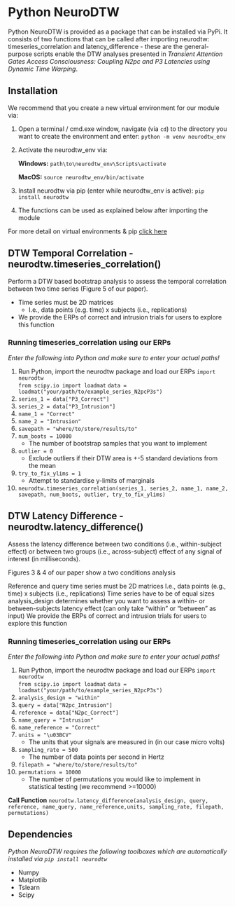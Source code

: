 # Python NeuroDTW

Python NeuroDTW is provided as a package that can be installed via PyPi. It consists of two functions that can be called after importing neurodtw: timeseries_correlation and latency_difference -  these are the general-purpose scripts enable the DTW analyses presented in *Transient Attention Gates Access Consciousness: Coupling N2pc and P3 Latencies using Dynamic Time Warping*.

## Installation

We recommend that you create a new virtual environment for our module via:
1. Open a terminal / cmd.exe window, navigate (via `cd`) to the directory you want to create the environment and enter:
`python -m venv neurodtw_env`
2. Activate the neurodtw_env via:

	**Windows:** `path\to\neurodtw_env\Scripts\activate`

	**MacOS:** `source neurodtw_env/bin/activate`

3. Install neurodtw via pip (enter while neurodtw_env is active):
`pip install neurodtw`
4. The functions can be used as explained below after importing the module

For more detail on virtual environments & pip [click here](https://packaging.python.org/en/latest/guides/installing-using-pip-and-virtual-environments/)


## DTW Temporal Correlation - neurodtw.timeseries_correlation()
Perform a DTW based bootstrap analysis to assess the temporal correlation between two time series (Figure 5 of our paper).
- Time series must be 2D matrices
	- I.e., data points (e.g. time) x subjects (i.e., replications)
- We provide the ERPs of correct and intrusion trials for users to explore this function

### Running timeseries_correlation using our ERPs
*Enter the following into Python and make sure to enter your actual paths!*
1. Run Python, import the neurodtw package and load our ERPs
	`import neurodtw`	
	`from scipy.io import loadmat`
	`data = loadmat("your/path/to/example_series_N2pcP3s")`
2. `series_1 = data["P3_Correct"]`
3. `series_2 = data["P3_Intrusion"]`
4. `name_1 = "Correct"`
5. `name_2 = "Intrusion"`
6. `savepath = "where/to/store/results/to"`
7. `num_boots = 10000`
	- The number of bootstrap samples that you want to implement
8. `outlier = 0`
	- Exclude outliers if their DTW area is +-5 standard deviations from the mean
9. `try_to_fix_ylims = 1`
	- Attempt to standardise y-limits of marginals
10. `neurodtw.timeseries_correlation(series_1, series_2, name_1, name_2, savepath, num_boots, outlier, try_to_fix_ylims)`

## DTW Latency Difference - neurodtw.latency_difference()
Assess the latency difference between two conditions (i.e., within-subject effect) or between two groups (i.e., across-subject) effect of any signal of interest (in milliseconds).

Figures 3 & 4 of our paper show a two conditions analysis

Reference and query time series must be 2D matrices
I.e., data points (e.g., time) x subjects (i.e., replications)
Time series have to be of equal sizes
analysis_design determines whether you want to assess a within- or between-subjects latency effect (can only take “within” or “between” as input)
We provide the ERPs of correct and intrusion trials for users to explore this function


### Running timeseries_correlation using our ERPs
*Enter the following into Python and make sure to enter your actual paths!*
1. Run Python, import the neurodtw package and load our ERPs
`import neurodtw`	
`from scipy.io import loadmat`
`data = loadmat("your/path/to/example_series_N2pcP3s")`
2. `analysis_design = "within"`
3. `query = data["N2pc_Intrusion"]`
4. `reference = data["N2pc_Correct"]`
5. `name_query = "Intrusion"`
6. `name_reference = "Correct"`
7. `units = "\u03BCV"`
	- The units that your signals are measured in (in our case micro volts)
8. `sampling_rate = 500`
	- The number of data points per second in Hertz
9. `filepath = "where/to/store/results/to"`
10. `permutations = 10000`
	- The number of permutations you would like to implement in statistical testing (we recommend >=10000)

**Call Function**
`neurodtw.latency_difference(analysis_design, query, reference, name_query, name_reference,units, sampling_rate, filepath, permutations)`

## Dependencies
*Python NeuroDTW requires the following toolboxes which are automatically installed via `pip install neurodtw`*
- Numpy
- Matplotlib
- Tslearn
- Scipy